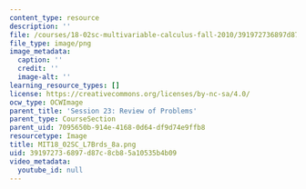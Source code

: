 ```yaml
---
content_type: resource
description: ''
file: /courses/18-02sc-multivariable-calculus-fall-2010/391972736897d87c8cb85a10535b4b09_MIT18_02SC_L7Brds_8a.png
file_type: image/png
image_metadata:
  caption: ''
  credit: ''
  image-alt: ''
learning_resource_types: []
license: https://creativecommons.org/licenses/by-nc-sa/4.0/
ocw_type: OCWImage
parent_title: 'Session 23: Review of Problems'
parent_type: CourseSection
parent_uid: 7095650b-914e-4168-0d64-df9d74e9ffb8
resourcetype: Image
title: MIT18_02SC_L7Brds_8a.png
uid: 39197273-6897-d87c-8cb8-5a10535b4b09
video_metadata:
  youtube_id: null
---
```

